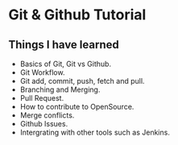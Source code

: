 # Git & Github Tutorial

## Things I have learned
- Basics of Git, Git vs Github.
- Git Workflow.
- Git add, commit, push, fetch and pull.
- Branching and Merging.
- Pull Request.
- How to contribute to OpenSource.
- Merge conflicts.
- Github Issues.
- Intergrating with other tools such as Jenkins.